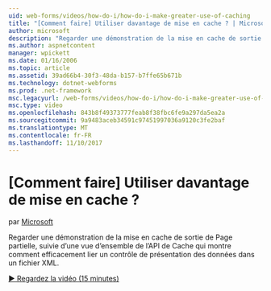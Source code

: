 ```yaml
---
uid: web-forms/videos/how-do-i/how-do-i-make-greater-use-of-caching
title: "[Comment faire] Utiliser davantage de mise en cache ? | Microsoft Docs"
author: microsoft
description: "Regarder une démonstration de la mise en cache de sortie de Page partielle, suivie d’une vue d’ensemble de l’API de Cache qui montre comment lier des efficacement une présentation des données..."
ms.author: aspnetcontent
manager: wpickett
ms.date: 01/16/2006
ms.topic: article
ms.assetid: 39ad66b4-30f3-48da-b157-b7ffe65b671b
ms.technology: dotnet-webforms
ms.prod: .net-framework
msc.legacyurl: /web-forms/videos/how-do-i/how-do-i-make-greater-use-of-caching
msc.type: video
ms.openlocfilehash: 843b8f49373777feab8f38fbc6fe9a297da5ea2a
ms.sourcegitcommit: 9a9483aceb34591c97451997036a9120c3fe2baf
ms.translationtype: MT
ms.contentlocale: fr-FR
ms.lasthandoff: 11/10/2017
---
```

<a name="how-do-i-make-greater-use-of-caching"></a>[Comment faire] Utiliser davantage de mise en cache ?
====================
par [Microsoft](https://github.com/microsoft)

Regarder une démonstration de la mise en cache de sortie de Page partielle, suivie d’une vue d’ensemble de l’API de Cache qui montre comment efficacement lier un contrôle de présentation des données dans un fichier XML.

[&#9654; Regardez la vidéo (15 minutes)](https://channel9.msdn.com/Blogs/ASP-NET-Site-Videos/how-do-i-make-greater-use-of-caching)
